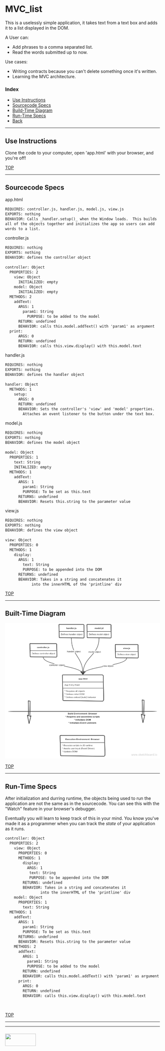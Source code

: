 # MVC_list

This is a uselessly simple application, it takes text from a text box and adds it to a list displayed in the DOM.  

A User can:
* Add phrases to a comma separated list.
* Read the words submitted up to now.

Use cases:
* Writing contracts because you can't delete something once it's written.
* Learning the MVC architecture.

### Index
* [Use Instructions](#use-instructions)
* [Sourcecode Specs](#sourcecode-specs)
* [Build-Time Diagram](#build-time-diagram)
* [Run-Time Specs](#run-time-specs)
* [Back](./README.md)

---

## Use Instructions

Clone the code to your computer, open 'app.html' with your browser, and you're off!

[TOP](#index)

---


## Sourcecode Specs

app.html
```
REQUIRES: controller.js, handler.js, model.js, view.js
EXPORTS: nothing
BEHAVIOR: Calls _handler.setup()_ when the Window loads.  This builds all of the objects together and initializes the app so users can add words to a list.
```
controller.js
```
REQUIRES: nothing
EXPORTS: nothing
BEHAVIOR: defines the controller object

controller: Object
  PROPERTIES: 2
    view: Object
      INITIALIZED: empty
    model: Object
      INITIALIZED: empty
  METHODS: 2
    addText:
      ARGS: 1
        param1: String
          PURPOSE: to be added to the model
      RETURN: undefined
      BEHAVIOR: calls this.model.addText() with 'param1' as argument
  print:
      ARGS: 0
      RETURN: undefined
      BEHAVIOR: calls this.view.display() with this.model.text

```
handler.js
```
REQUIRES: nothing
EXPORTS: nothing
BEHAVIOR: defines the handler object

handler: Object
  METHODS: 1
    setup:
      ARGS: 0
      RETURN: undefined
      BEHAVIOR: Sets the controller's 'view' and 'model' properties. 
      	Attaches an event listener to the button under the text box.
```
model.js
```
REQUIRES: nothing
EXPORTS: nothing
BEHAVIOR: defines the model object

model: Object
  PROPERTIES: 1
    text: String
    INITALIZED: empty
  METHODS: 1
    addText: 
      ARGS: 1
        param1: String
        PURPOSE: To be set as this.text
      RETURNS: undefined
      BEHAVIOR: Resets this.string to the parameter value
```
view.js
```
REQUIRES: nothing
EXPORTS: nothing
BEHAVIOR: defines the view object

view: Object
  PROPERTIES: 0
  METHODS: 1
    display: 
      ARGS: 1
        text: String
        PURPOSE: to be appended into the DOM
      RETURNS: undefined
      BEHAVIOR: Takes in a string and concatenates it 
      		into the innerHTML of the 'printline' div
```


[TOP](#index)

---

## Built-Time Diagram

![](./mvc_list-build-time-diagram.png)

[TOP](#index)

---

## Run-Time Specs

After initialization and durring runtime, the objects being used to run the application are not the same as in the sourcecode.  You can see this with the "Watch" feature in your browser's debugger.  

Eventually you will learn to keep track of this in your mind.  You know you've made it as a programmer when you can track the _state_ of your application as it runs.

```
controller: Object
  PROPERTIES: 2
    view: Object
      PROPERTIES: 0
      METHODS: 1
        display: 
          ARGS: 1
           text: String
           PURPOSE: to be appended into the DOM
        RETURNS: undefined
        BEHAVIOR: Takes in a string and concatenates it 
        		into the innerHTML of the 'printline' div
    model: Object
      PROPERTIES: 1
        text: String
  METHODS: 1
    addText: 
      ARGS: 1
        param1: String
        PURPOSE: To be set as this.text
      RETURNS: undefined
      BEHAVIOR: Resets this.string to the parameter value
    METHODS: 2
      addText:
        ARGS: 1
          param1: String
          PURPOSE: to be added to the model
        RETURN: undefined
        BEHAVIOR: calls this.model.addText() with 'param1' as argument
      print:
        ARGS: 0
        RETURN: undefined
        BEHAVIOR: calls this.view.display() with this.model.text

			        
```

[TOP](#index)

___
___
### <a href="http://elewa.education/blog" target="_blank"><img src="https://user-images.githubusercontent.com/18554853/34921062-506450ae-f97d-11e7-875f-6feeb26ad72d.png" width="100" height="40"/></a>
